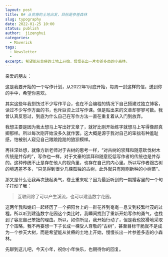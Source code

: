 ```yaml
---
layout: post
title: 0# 从贫瘠的土地出发，目标是参差森林
slug: typography
date: 2022-01-25 10:00
status: publish
author:  jizenghui
categories: 
  - Maverick
tags:
  - Newsletter
  - 
excerpt: 希望能从贫瘠的土地上开始，慢慢长出一片参差多态的小森林。
---
```



亲爱的朋友：

这是我要开始的一个写作计划，从2022年1月底开始，每周一封这样的信，送到你的手中，希望你喜欢。

其实这些年我捯饬过不少写作平台，也在不会编程的情况下自己搭建过独立博客，读过不少写作方面的书，也斥巨资上过写作课。但是贴出来的文章却寥寥可数。我曾认真反思过，到底为什么自己在写作方法一直在重复着从入门到放弃。

我想主要是因为我太想马上写出好文章了，就好比刚开始练字就想马上写得像颜真卿那样。所以每次刚开始没多久就作罢。这大概是源于我对自己的笨拙有种羞耻感，怕被别人窥见自己踉踉跄跄的狼狈模样。

再往深处想，就像方新老师对于古树的思考一样，“对古树的崇拜和随意砍伐树木传统是并存的”，写作也一样，对于文豪的崇拜和随意贬低写作者的传统也是并存的。这种传统不止是存在他人的视角里，也存在自己的内心里。所以写作者跟古树的境遇差不多，“只见得到很少几棵孤独的古树，此外就只有刚刚新种的小树苗”。

那又是什么让我再次鼓起勇气，卷土重来呢？因为最近听到的一期播客里的一个句子打动了我：

> 互联网除了可以产生溪流，也可以建造数字花园。
>

这两年我和媳妇一起经历了一个把阳台上的一群花养到奄奄一息又到枝繁叶茂的过程。所以听到建造数字花园这个类比时，我瞬间找到了重新开始写作的勇气，也找到了容忍自己笨拙的理由。所以，如你所见，我开始行动了，但是我也狡猾地采取了个策略，我不再妄想一下子长成一棵受人尊敬的“古树”，甚至目标干脆就不是成为一个参天大树，而是希望能从贫瘠的土地上开始，慢慢长出一片参差多态的小森林。

先聊到这儿吧，今天小年，祝你小年快乐，也期待你的回复。